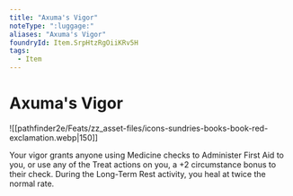 ```yaml
---
title: "Axuma's Vigor"
noteType: ":luggage:"
aliases: "Axuma's Vigor"
foundryId: Item.SrpHtzRgOiiKRv5H
tags:
  - Item
---
```


# Axuma's Vigor
![[pathfinder2e/Feats/zz_asset-files/icons-sundries-books-book-red-exclamation.webp|150]]

Your vigor grants anyone using Medicine checks to Administer First Aid to you, or use any of the Treat actions on you, a +2 circumstance bonus to their check. During the Long-Term Rest activity, you heal at twice the normal rate.
